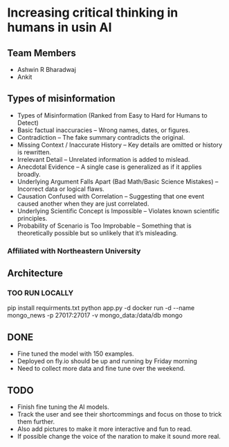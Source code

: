 # Increasing critical thinking in humans in usin AI


## Team Members
* Ashwin R Bharadwaj
* Ankit 


## Types of misinformation 
* Types of Misinformation (Ranked from Easy to Hard for Humans to Detect)
* Basic factual inaccuracies – Wrong names, dates, or figures.
* Contradiction – The fake summary contradicts the original.
* Missing Context / Inaccurate History – Key details are omitted or history is rewritten.
* Irrelevant Detail – Unrelated information is added to mislead.
* Anecdotal Evidence – A single case is generalized as if it applies broadly.
* Underlying Argument Falls Apart (Bad Math/Basic Science Mistakes) – Incorrect data or logical flaws.
* Causation Confused with Correlation – Suggesting that one event caused another when they are just correlated.
* Underlying Scientific Concept is Impossible – Violates known scientific principles.
* Probability of Scenario is Too Improbable – Something that is theoretically possible but so unlikely that it’s misleading.

### Affiliated with Northeastern University 


## Architecture

### TOO RUN LOCALLY
pip install requirments.txt
python app.py -d
docker run -d --name mongo_news -p 27017:27017 -v mongo_data:/data/db mongo


## DONE
* Fine tuned the model with 150 examples. 
* Deployed on fly.io should be up and running by Friday morning
* Need to collect more data and fine tune over the weekend.

## TODO

* Finish fine tuning the AI models.
* Track the user and see their shortcommings and focus on those to trick them further.
* Also add pictures to make it more interactive and fun to read.
* If possible change the voice of the naration to make it sound more real. 